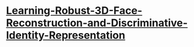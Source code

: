 # [Learning-Robust-3D-Face-Reconstruction-and-Discriminative-Identity-Representation](https://arxiv.org/abs/1905.06505)

